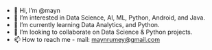 - 👋 Hi, I’m @mayn
- 👀 I’m interested in Data Science, AI, ML, Python, Android, and Java.
- 🌱 I’m currently learning Data Analytics, and Python.
- 💞️ I’m looking to collaborate on Data Science & Python projects.
- 📫 How to reach me - mail: maynrumey@gmail.com

<!---
maynrumey/maynrumey is a ✨ special ✨ repository because its `README.md` (this file) appears on your GitHub profile.
You can click the Preview link to take a look at your changes.
--->
